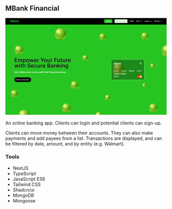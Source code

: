 ## MBank Financial

![](github-readme.png)

An online banking app. Clients can login and potential clients can sign-up.

Clients can move money between their accounts. They can also make payments and add payees from a list. Transactions are displayed, and can be filtered by date, amount, and by entity (e.g. Walmart).

### Tools

- NextJS
- TypeScript
- JavaScript ES6
- Tailwind CSS
- Shadcn/ui
- MongoDB
- Mongoose
